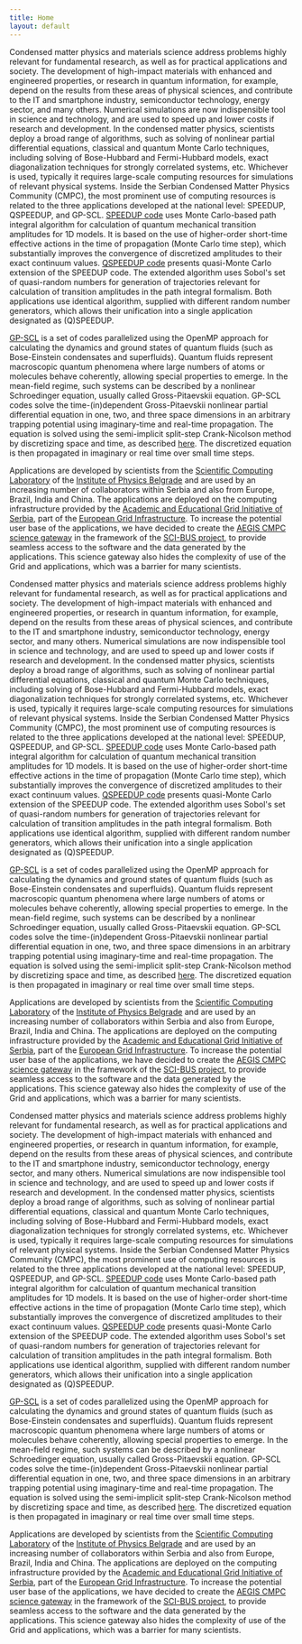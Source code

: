 ```yaml
---
title: Home
layout: default
---
```


Condensed matter physics and materials science address problems highly relevant for fundamental research, as well as for practical applications and society. The development of high-impact materials with enhanced and engineered properties, or research in quantum information, for example, depend on the results from these areas of physical sciences, and contribute to the IT and smartphone industry, semiconductor technology, energy sector, and many others. Numerical simulations are now indispensible tool in science and technology, and are used to speed up and lower costs if research and development. In the condensed matter physics, scientists deploy a broad range of algorithms, such as solving of nonlinear partial differential equations, classical and quantum Monte Carlo techniques, including solving of Bose-Hubbard and Fermi-Hubbard models, exact diagonalization techniques for strongly correlated systems, etc. Whichever is used, typically it requires large-scale computing resources for simulations of relevant physical systems. Inside the Serbian Condensed Matter Physics Community (CMPC), the most prominent use of computing resources is related to the three applications developed at the national level: SPEEDUP, QSPEEDUP, and GP-SCL. [SPEEDUP code](http://www.scl.rs/papers/CiCP-SPEEDUP.pdf) uses Monte Carlo-based path integral algorithm for calculation of quantum mechanical transition amplitudes for 1D models. It is based on the use of higher-order short-time effective actions in the time of propagation (Monte Carlo time step), which substantially improves the convergence of discretized amplitudes to their exact continuum values. [QSPEEDUP code](http://www.scl.rs/papers/INFOTEH-2010-A-15.pdf) presents quasi-Monte Carlo extension of the SPEEDUP code. The extended algorithm uses Sobol's set of quasi-random numbers for generation of trajectories relevant for calculation of transition amplitudes in the path integral formalism. Both applications use identical algorithm, supplied with different random number generators, which allows their unification into a single application designated as (Q)SPEEDUP.

[GP-SCL](http://www.scl.rs/papers/ComputPhysCommun.183.2021.2012.pdf) is a set of codes parallelized using the OpenMP approach for calculating the dynamics and ground states of quantum fluids (such as Bose-Einstein condensates and superfluids). Quantum fluids represent macroscopic quantum phenomena where large numbers of atoms or molecules behave coherently, allowing special properties to emerge. In the mean-field regime, such systems can be described by a nonlinear Schroedinger equation, usually called Gross-Pitaevskii equation. GP-SCL codes solve the time-(in)dependent Gross-Pitaevskii nonlinear partial differential equation in one, two, and three space dimensions in an arbitrary trapping potential using imaginary-time and real-time propagation. The equation is solved using the semi-implicit split-step Crank-Nicolson method by discretizing space and time, as described [here](http://arxiv.org/pdf/0904.3131v4). The discretized equation is then propagated in imaginary or real time over small time steps.

Applications are developed by scientists from the [Scientific Computing Laboratory](http://www.scl.rs/) of the [Institute of Physics Belgrade](http://www.ipb.ac.rs/) and are used by an increasing number of collaborators within Serbia and also from Europe, Brazil, India and China. The applications are deployed on the computing infrastructure provided by the [Academic and Educational Grid Initiative of Serbia](http://www.aegis.rs/), part of the [European Grid Infrastructure](http://www.egi.eu/). To increase the potential user base of the applications, we have decided to create the [AEGIS CMPC science gateway](http://sci-bus.ipb.ac.rs/) in the framework of the [SCI-BUS project](http://www.sci-bus.eu/), to provide seamless access to the software and the data generated by the applications. This science gateway also hides the complexity of use of the Grid and applications, which was a barrier for many scientists.

Condensed matter physics and materials science address problems highly relevant for fundamental research, as well as for practical applications and society. The development of high-impact materials with enhanced and engineered properties, or research in quantum information, for example, depend on the results from these areas of physical sciences, and contribute to the IT and smartphone industry, semiconductor technology, energy sector, and many others. Numerical simulations are now indispensible tool in science and technology, and are used to speed up and lower costs if research and development. In the condensed matter physics, scientists deploy a broad range of algorithms, such as solving of nonlinear partial differential equations, classical and quantum Monte Carlo techniques, including solving of Bose-Hubbard and Fermi-Hubbard models, exact diagonalization techniques for strongly correlated systems, etc. Whichever is used, typically it requires large-scale computing resources for simulations of relevant physical systems. Inside the Serbian Condensed Matter Physics Community (CMPC), the most prominent use of computing resources is related to the three applications developed at the national level: SPEEDUP, QSPEEDUP, and GP-SCL. [SPEEDUP code](http://www.scl.rs/papers/CiCP-SPEEDUP.pdf) uses Monte Carlo-based path integral algorithm for calculation of quantum mechanical transition amplitudes for 1D models. It is based on the use of higher-order short-time effective actions in the time of propagation (Monte Carlo time step), which substantially improves the convergence of discretized amplitudes to their exact continuum values. [QSPEEDUP code](http://www.scl.rs/papers/INFOTEH-2010-A-15.pdf) presents quasi-Monte Carlo extension of the SPEEDUP code. The extended algorithm uses Sobol's set of quasi-random numbers for generation of trajectories relevant for calculation of transition amplitudes in the path integral formalism. Both applications use identical algorithm, supplied with different random number generators, which allows their unification into a single application designated as (Q)SPEEDUP.

[GP-SCL](http://www.scl.rs/papers/ComputPhysCommun.183.2021.2012.pdf) is a set of codes parallelized using the OpenMP approach for calculating the dynamics and ground states of quantum fluids (such as Bose-Einstein condensates and superfluids). Quantum fluids represent macroscopic quantum phenomena where large numbers of atoms or molecules behave coherently, allowing special properties to emerge. In the mean-field regime, such systems can be described by a nonlinear Schroedinger equation, usually called Gross-Pitaevskii equation. GP-SCL codes solve the time-(in)dependent Gross-Pitaevskii nonlinear partial differential equation in one, two, and three space dimensions in an arbitrary trapping potential using imaginary-time and real-time propagation. The equation is solved using the semi-implicit split-step Crank-Nicolson method by discretizing space and time, as described [here](http://arxiv.org/pdf/0904.3131v4). The discretized equation is then propagated in imaginary or real time over small time steps.

Applications are developed by scientists from the [Scientific Computing Laboratory](http://www.scl.rs/) of the [Institute of Physics Belgrade](http://www.ipb.ac.rs/) and are used by an increasing number of collaborators within Serbia and also from Europe, Brazil, India and China. The applications are deployed on the computing infrastructure provided by the [Academic and Educational Grid Initiative of Serbia](http://www.aegis.rs/), part of the [European Grid Infrastructure](http://www.egi.eu/). To increase the potential user base of the applications, we have decided to create the [AEGIS CMPC science gateway](http://sci-bus.ipb.ac.rs/) in the framework of the [SCI-BUS project](http://www.sci-bus.eu/), to provide seamless access to the software and the data generated by the applications. This science gateway also hides the complexity of use of the Grid and applications, which was a barrier for many scientists.

Condensed matter physics and materials science address problems highly relevant for fundamental research, as well as for practical applications and society. The development of high-impact materials with enhanced and engineered properties, or research in quantum information, for example, depend on the results from these areas of physical sciences, and contribute to the IT and smartphone industry, semiconductor technology, energy sector, and many others. Numerical simulations are now indispensible tool in science and technology, and are used to speed up and lower costs if research and development. In the condensed matter physics, scientists deploy a broad range of algorithms, such as solving of nonlinear partial differential equations, classical and quantum Monte Carlo techniques, including solving of Bose-Hubbard and Fermi-Hubbard models, exact diagonalization techniques for strongly correlated systems, etc. Whichever is used, typically it requires large-scale computing resources for simulations of relevant physical systems. Inside the Serbian Condensed Matter Physics Community (CMPC), the most prominent use of computing resources is related to the three applications developed at the national level: SPEEDUP, QSPEEDUP, and GP-SCL. [SPEEDUP code](http://www.scl.rs/papers/CiCP-SPEEDUP.pdf) uses Monte Carlo-based path integral algorithm for calculation of quantum mechanical transition amplitudes for 1D models. It is based on the use of higher-order short-time effective actions in the time of propagation (Monte Carlo time step), which substantially improves the convergence of discretized amplitudes to their exact continuum values. [QSPEEDUP code](http://www.scl.rs/papers/INFOTEH-2010-A-15.pdf) presents quasi-Monte Carlo extension of the SPEEDUP code. The extended algorithm uses Sobol's set of quasi-random numbers for generation of trajectories relevant for calculation of transition amplitudes in the path integral formalism. Both applications use identical algorithm, supplied with different random number generators, which allows their unification into a single application designated as (Q)SPEEDUP.

[GP-SCL](http://www.scl.rs/papers/ComputPhysCommun.183.2021.2012.pdf) is a set of codes parallelized using the OpenMP approach for calculating the dynamics and ground states of quantum fluids (such as Bose-Einstein condensates and superfluids). Quantum fluids represent macroscopic quantum phenomena where large numbers of atoms or molecules behave coherently, allowing special properties to emerge. In the mean-field regime, such systems can be described by a nonlinear Schroedinger equation, usually called Gross-Pitaevskii equation. GP-SCL codes solve the time-(in)dependent Gross-Pitaevskii nonlinear partial differential equation in one, two, and three space dimensions in an arbitrary trapping potential using imaginary-time and real-time propagation. The equation is solved using the semi-implicit split-step Crank-Nicolson method by discretizing space and time, as described [here](http://arxiv.org/pdf/0904.3131v4). The discretized equation is then propagated in imaginary or real time over small time steps.

Applications are developed by scientists from the [Scientific Computing Laboratory](http://www.scl.rs/) of the [Institute of Physics Belgrade](http://www.ipb.ac.rs/) and are used by an increasing number of collaborators within Serbia and also from Europe, Brazil, India and China. The applications are deployed on the computing infrastructure provided by the [Academic and Educational Grid Initiative of Serbia](http://www.aegis.rs/), part of the [European Grid Infrastructure](http://www.egi.eu/). To increase the potential user base of the applications, we have decided to create the [AEGIS CMPC science gateway](http://sci-bus.ipb.ac.rs/) in the framework of the [SCI-BUS project](http://www.sci-bus.eu/), to provide seamless access to the software and the data generated by the applications. This science gateway also hides the complexity of use of the Grid and applications, which was a barrier for many scientists.
